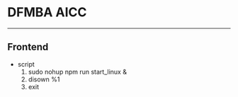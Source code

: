 # DFMBA AICC

--- 

## Frontend

 * script 
   1. sudo nohup npm run start_linux &
   2. disown %1
   3. exit
